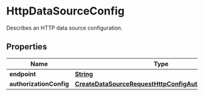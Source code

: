 

# HttpDataSourceConfig

Describes an HTTP data source configuration.

## Properties

| Name | Type | Description | Notes |
|------------ | ------------- | ------------- | -------------|
|**endpoint** | [**String**](String.md) |  |  [optional] |
|**authorizationConfig** | [**CreateDataSourceRequestHttpConfigAuthorizationConfig**](CreateDataSourceRequestHttpConfigAuthorizationConfig.md) |  |  [optional] |



